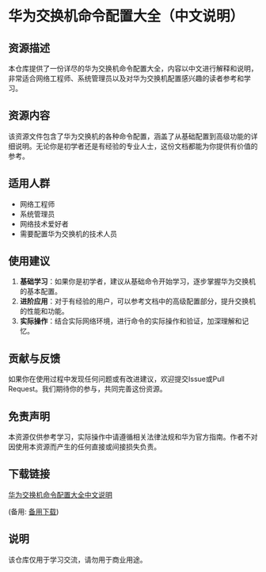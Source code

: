 # 华为交换机命令配置大全（中文说明）

## 资源描述

本仓库提供了一份详尽的华为交换机命令配置大全，内容以中文进行解释和说明，非常适合网络工程师、系统管理员以及对华为交换机配置感兴趣的读者参考和学习。

## 资源内容

该资源文件包含了华为交换机的各种命令配置，涵盖了从基础配置到高级功能的详细说明。无论你是初学者还是有经验的专业人士，这份文档都能为你提供有价值的参考。

## 适用人群

- 网络工程师
- 系统管理员
- 网络技术爱好者
- 需要配置华为交换机的技术人员

## 使用建议

1. **基础学习**：如果你是初学者，建议从基础命令开始学习，逐步掌握华为交换机的基本配置。
2. **进阶应用**：对于有经验的用户，可以参考文档中的高级配置部分，提升交换机的性能和功能。
3. **实际操作**：结合实际网络环境，进行命令的实际操作和验证，加深理解和记忆。

## 贡献与反馈

如果你在使用过程中发现任何问题或有改进建议，欢迎提交Issue或Pull Request。我们期待你的参与，共同完善这份资源。

## 免责声明

本资源仅供参考学习，实际操作中请遵循相关法律法规和华为官方指南。作者不对因使用本资源而产生的任何直接或间接损失负责。

## 下载链接
[华为交换机命令配置大全中文说明](https://pan.quark.cn/s/e1b31e3c4caa) 

(备用: [备用下载](https://pan.baidu.com/s/1gsqsV0fql7hhrmbOOPnO6A?pwd=1234))

## 说明

该仓库仅用于学习交流，请勿用于商业用途。
